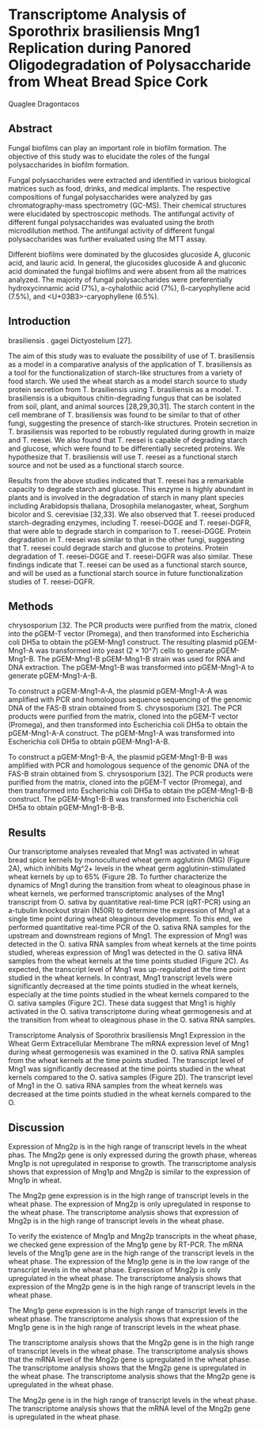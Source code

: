 # Transcriptome Analysis of Sporothrix brasiliensis Mng1 Replication during Panored Oligodegradation of Polysaccharide from Wheat Bread Spice Cork
Quaglee Dragontacos


## Abstract
Fungal biofilms can play an important role in biofilm formation. The objective of this study was to elucidate the roles of the fungal polysaccharides in biofilm formation.

Fungal polysaccharides were extracted and identified in various biological matrices such as food, drinks, and medical implants. The respective compositions of fungal polysaccharides were analyzed by gas chromatography-mass spectrometry (GC-MS). Their chemical structures were elucidated by spectroscopic methods. The antifungal activity of different fungal polysaccharides was evaluated using the broth microdilution method. The antifungal activity of different fungal polysaccharides was further evaluated using the MTT assay.

Different biofilms were dominated by the glucosides glucoside A, gluconic acid, and lauric acid. In general, the glucosides glucoside A and gluconic acid dominated the fungal biofilms and were absent from all the matrices analyzed. The majority of fungal polysaccharides were preferentially hydroxycinnamic acid (7%), a-cyhalothiic acid (7%), ß-caryophyllene acid (7.5%), and <U+03B3>-caryophyllene (6.5%).


## Introduction
brasiliensis . gagei Dictyostelium [27].

The aim of this study was to evaluate the possibility of use of T. brasiliensis as a model in a comparative analysis of the application of T. brasiliensis as a tool for the functionalization of starch-like structures from a variety of food starch. We used the wheat starch as a model starch source to study protein secretion from T. brasiliensis using T. brasiliensis as a model. T. brasiliensis is a ubiquitous chitin-degrading fungus that can be isolated from soil, plant, and animal sources [28,29,30,31]. The starch content in the cell membrane of T. brasiliensis was found to be similar to that of other fungi, suggesting the presence of starch-like structures. Protein secretion in T. brasiliensis was reported to be robustly regulated during growth in maize and T. reesei. We also found that T. reesei is capable of degrading starch and glucose, which were found to be differentially secreted proteins. We hypothesize that T. brasiliensis will use T. reesei as a functional starch source and not be used as a functional starch source.

Results from the above studies indicated that T. reesei has a remarkable capacity to degrade starch and glucose. This enzyme is highly abundant in plants and is involved in the degradation of starch in many plant species including Arabidopsis thaliana, Drosophila melanogaster, wheat, Sorghum bicolor and S. cerevisiae [32,33]. We also observed that T. reesei produced starch-degrading enzymes, including T. reesei-DGGE and T. reesei-DGFR, that were able to degrade starch in comparison to T. reesei-DGGE. Protein degradation in T. reesei was similar to that in the other fungi, suggesting that T. reesei could degrade starch and glucose to proteins. Protein degradation of T. reesei-DGGE and T. reesei-DGFR was also similar. These findings indicate that T. reesei can be used as a functional starch source, and will be used as a functional starch source in future functionalization studies of T. reesei-DGFR.


## Methods
chrysosporium [32. The PCR products were purified from the matrix, cloned into the pGEM-T vector (Promega), and then transformed into Escherichia coli DH5a to obtain the pGEM-Mng1 construct. The resulting plasmid pGEM-Mng1-A was transformed into yeast (2 × 10^7) cells to generate pGEM-Mng1-B. The pGEM-Mng1-B pGEM-Mng1-B strain was used for RNA and DNA extraction. The pGEM-Mng1-B was transformed into pGEM-Mng1-A to generate pGEM-Mng1-A-B.

To construct a pGEM-Mng1-A-A, the plasmid pGEM-Mng1-A-A was amplified with PCR and homologous sequence sequencing of the genomic DNA of the FAS-B strain obtained from S. chrysosporium [32]. The PCR products were purified from the matrix, cloned into the pGEM-T vector (Promega), and then transformed into Escherichia coli DH5a to obtain the pGEM-Mng1-A-A construct. The pGEM-Mng1-A was transformed into Escherichia coli DH5a to obtain pGEM-Mng1-A-B.

To construct a pGEM-Mng1-B-A, the plasmid pGEM-Mng1-B-B was amplified with PCR and homologous sequence of the genomic DNA of the FAS-B strain obtained from S. chrysosporium [32]. The PCR products were purified from the matrix, cloned into the pGEM-T vector (Promega), and then transformed into Escherichia coli DH5a to obtain the pGEM-Mng1-B-B construct. The pGEM-Mng1-B-B was transformed into Escherichia coli DH5a to obtain pGEM-Mng1-B-B-B.


## Results
Our transcriptome analyses revealed that Mng1 was activated in wheat bread spice kernels by monocultured wheat germ agglutinin (MIG) (Figure 2A), which inhibits Mg^2+ levels in the wheat germ agglutinin-stimulated wheat kernels by up to 65% (Figure 2B. To further characterize the dynamics of Mng1 during the transition from wheat to oleaginous phase in wheat kernels, we performed transcriptomic analyses of the Mng1 transcript from O. sativa by quantitative real-time PCR (qRT-PCR) using an a-tubulin knockout strain (N50R) to determine the expression of Mng1 at a single time point during wheat oleaginous development. To this end, we performed quantitative real-time PCR of the O. sativa RNA samples for the upstream and downstream regions of Mng1. The expression of Mng1 was detected in the O. sativa RNA samples from wheat kernels at the time points studied, whereas expression of Mng1 was detected in the O. sativa RNA samples from the wheat kernels at the time points studied (Figure 2C). As expected, the transcript level of Mng1 was up-regulated at the time point studied in the wheat kernels. In contrast, Mng1 transcript levels were significantly decreased at the time points studied in the wheat kernels, especially at the time points studied in the wheat kernels compared to the O. sativa samples (Figure 2C). These data suggest that Mng1 is highly activated in the O. sativa transcriptome during wheat germogenesis and at the transition from wheat to oleaginous phase in the O. sativa RNA samples.

Transcriptome Analysis of Sporothrix brasiliensis Mng1 Expression in the Wheat Germ Extracellular Membrane
The mRNA expression level of Mng1 during wheat germogenesis was examined in the O. sativa RNA samples from the wheat kernels at the time points studied. The transcript level of Mng1 was significantly decreased at the time points studied in the wheat kernels compared to the O. sativa samples (Figure 2D). The transcript level of Mng1 in the O. sativa RNA samples from the wheat kernels was decreased at the time points studied in the wheat kernels compared to the O.


## Discussion
Expression of Mng2p is in the high range of transcript levels in the wheat phas. The Mng2p gene is only expressed during the growth phase, whereas Mng1p is not upregulated in response to growth. The transcriptome analysis shows that expression of Mng1p and Mng2p is similar to the expression of Mng1p in wheat.

The Mng2p gene expression is in the high range of transcript levels in the wheat phase. The expression of Mng2p is only upregulated in response to the wheat phase. The transcriptome analysis shows that expression of Mng2p is in the high range of transcript levels in the wheat phase.

To verify the existence of Mng1p and Mng2p transcripts in the wheat phase, we checked gene expression of the Mng1p gene by RT-PCR. The mRNA levels of the Mng1p gene are in the high range of the transcript levels in the wheat phase. The expression of the Mng1p gene is in the low range of the transcript levels in the wheat phase. Expression of Mng2p is only upregulated in the wheat phase. The transcriptome analysis shows that expression of the Mng2p gene is in the high range of transcript levels in the wheat phase.

The Mng1p gene expression is in the high range of transcript levels in the wheat phase. The transcriptome analysis shows that expression of the Mng1p gene is in the high range of transcript levels in the wheat phase.

The transcriptome analysis shows that the Mng2p gene is in the high range of transcript levels in the wheat phase. The transcriptome analysis shows that the mRNA level of the Mng2p gene is upregulated in the wheat phase. The transcriptome analysis shows that the Mng2p gene is upregulated in the wheat phase. The transcriptome analysis shows that the Mng2p gene is upregulated in the wheat phase.

The Mng2p gene is in the high range of transcript levels in the wheat phase. The transcriptome analysis shows that the mRNA level of the Mng2p gene is upregulated in the wheat phase.
